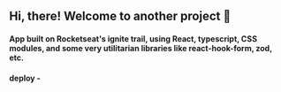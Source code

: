 ## Hi, there! Welcome to another project :wave:

#### App built on Rocketseat's ignite trail, using React, typescript, CSS modules, and some very utilitarian libraries like react-hook-form, zod, etc.

#### deploy - 

